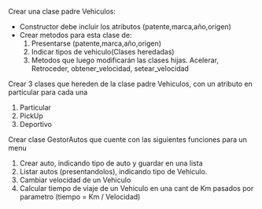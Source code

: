 Crear una clase padre Vehiculos:
*   Constructor debe incluir los atributos (patente,marca,año,origen)
*   Crear metodos para esta clase de:
    1.  Presentarse (patente,marca,año,origen)
    2.  Indicar tipos de vehiculo(Clases heredadas)
    3.  Metodos que luego modificarán las clases hijas. Acelerar, Retroceder, obtener_velocidad, setear_velocidad

Crear 3 clases que hereden de la clase padre Vehiculos, con un atributo en particular para cada una
1.   Particular
2.   PickUp
3.   Deportivo

Crear clase GestorAutos que cuente con las siguientes funciones para un menu
1.   Crear auto, indicando tipo de auto y guardar en una lista
2.   Listar autos (presentandolos), indicando tipo de Vehiculo.
3.   Cambiar velocidad de un Vehiculo
4.   Calcular tiempo de viaje de un Vehiculo en una cant de Km pasados por parametro (tiempo = Km / Velocidad)